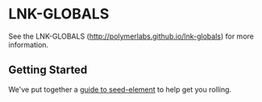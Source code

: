 LNK-GLOBALS
================

See the LNK-GLOBALS (http://polymerlabs.github.io/lnk-globals) for more information.

## Getting Started

We've put together a [guide to seed-element](http://www.polymer-project.org/docs/start/reusableelements.html) to help get you rolling.

